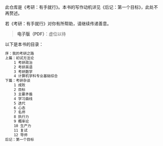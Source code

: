 此仓库是《考研：有手就行》。本书的写作动机详见《后记：第一个目标》，此处不再赘述。

若《考研：有手就行》对你有所帮助，请继续传递善意。

> **电子版（PDF）**：虚位以待

以下是本书的目录：

```makefile
序：我的考研之路
上篇：初试方法论
	1 考研政治
	2 考研英语
	3 考研数学
	4 计算机学科专业基础综合
下篇：考研杂谈
	1 成败
	2 目标
	3 主要矛盾
	4 学习曲线
	5 迭代
	6 心态
	7 名师
	8 执行力
	9 概率论
	10 生产力
	11 复试
	12 导师
后记：第一个目标
```
